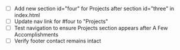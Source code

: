 - [ ] Add new section id="four" for Projects after section id="three" in index.html
- [ ] Update nav link for #four to "Projects"
- [ ] Test navigation to ensure Projects section appears after A Few Accomplishments
- [ ] Verify footer contact remains intact
